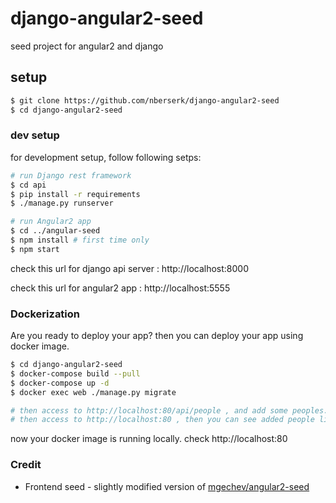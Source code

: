 # django-angular2-seed
seed project for angular2 and django

## setup


```bash
$ git clone https://github.com/nberserk/django-angular2-seed
$ cd django-angular2-seed

```

### dev setup

for development setup, follow following setps:


```bash
# run Django rest framework
$ cd api
$ pip install -r requirements
$ ./manage.py runserver

# run Angular2 app
$ cd ../angular-seed
$ npm install # first time only
$ npm start

```

check this url for django api server : http://localhost:8000

check this url for angular2 app :  http://localhost:5555




### Dockerization

Are you ready to deploy your app? then you can deploy your app using docker image.

```bash
$ cd django-angular2-seed
$ docker-compose build --pull
$ docker-compose up -d
$ docker exec web ./manage.py migrate

# then access to http://localhost:80/api/people , and add some peoples.
# then access to http://localhost:80 , then you can see added people list there.

```

now your docker image is running locally. check http://localhost:80



### Credit

- Frontend seed - slightly modified version of [mgechev/angular2-seed](https://github.com/mgechev/angular-seed)

